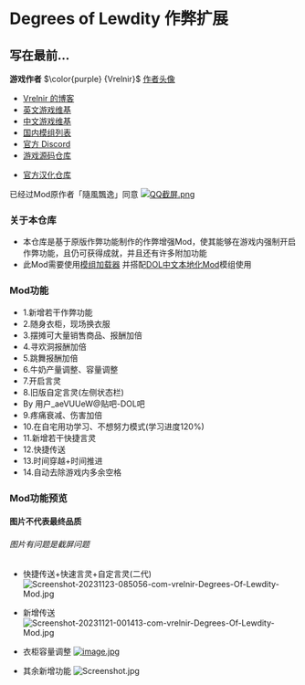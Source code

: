 # Degrees of Lewdity 作弊扩展

## 写在最前...
<b>游戏作者</b> $\color{purple} {Vrelnir}$ [作者头像](https://i.postimg.cc/9fX0Wjg4/avatar-png-200-200.png)
  - [Vrelnir 的博客](https://vrelnir.blogspot.com)
  - [英文游戏维基](https://degreesoflewdity.miraheze.org/wiki)
  - [中文游戏维基](https://degreesoflewditycn.miraheze.org/wiki)
   - [国内模组列表](https://degreesoflewditycn.miraheze.org/wiki/%E6%A8%A1%E7%BB%84%E5%88%97%E8%A1%A8)
  - [官方 Discord](https://discord.gg/VznUtEhDOL)
  - [游戏源码仓库](https://gitgud.io/Vrelnir/degrees-of-lewdity/-/tree/master)
* [官方汉化仓库](https://github.com/Eltirosto/Degrees-of-Lewdity-Chinese-Localization)

已经过Mod原作者「隨風飄逸」同意
[![QQ截屏.png](https://picst.sunbangyan.cn/2023/11/19/b689b0aba663b9a75ec8382adb2056e6.webp)](https://i.postimg.cc/6QyvQydF/Image-1700406505100-edit-125728719731855.png)

### 关于本仓库

- 本仓库是基于原版作弊功能制作的作弊增强Mod，使其能够在游戏内强制开启作弊功能，且仍可获得成就，并且还有许多附加功能
- 此Mod需要使用[模组加载器](https://github.com/Lyoko-Jeremie/DoLModLoaderBuild/releases)
并搭配[DOL中文本地化Mod](https://github.com/NumberSir/DoL-I18n-Build/releases)模组使用

### Mod功能
- 1.新增若干作弊功能
- 2.随身衣柜，现场换衣服
- 3.摆摊可大量销售商品、报酬加倍
- 4.寻欢洞报酬加倍
- 5.跳舞报酬加倍
- 6.牛奶产量调整、容量调整
- 7.开启言灵
- 8.旧版自定言灵(左侧状态栏)
- By 用户_aeVUUeW@贴吧-DOL吧
- 9.疼痛衰减、伤害加倍
- 10.在自宅用功学习、不想努力模式(学习进度120%)
- 11.新增若干快捷言灵
- 12.快捷传送
- 13.时间穿越+时间推进
- 14.自动去除游戏内多余空格

### Mod功能预览
#### 图片不代表最终品质
###### 图片有问题是截屏问题

- 快捷传送+快速言灵+自定言灵(二代)
![Screenshot-20231123-085056-com-vrelnir-Degrees-Of-Lewdity-Mod.jpg](https://i.postimg.cc/cLC1GG6Z/Screenshot-20231123-085056-com-vrelnir-Degrees-Of-Lewdity-Mod.jpg)

- 新增传送
![Screenshot-20231121-001413-com-vrelnir-Degrees-Of-Lewdity-Mod.jpg](https://i.postimg.cc/mgY6R5zx/Screenshot-20231121-224343-com-vrelnir-Degrees-Of-Lewdity-Mod.jpg)

- 衣柜容量调整
[![image.jpg](https://i.postimg.cc/RFcdtFbx/image.jpg)](https://postimg.cc/8JzLQ1SZ)

- 其余新增功能
![Screenshot.jpg](https://i.ibb.co/sF3zwRp/Screenshot-20231125-124945-com-vrelnir-Degrees-Of-Lewdity-Mod.jpg)
